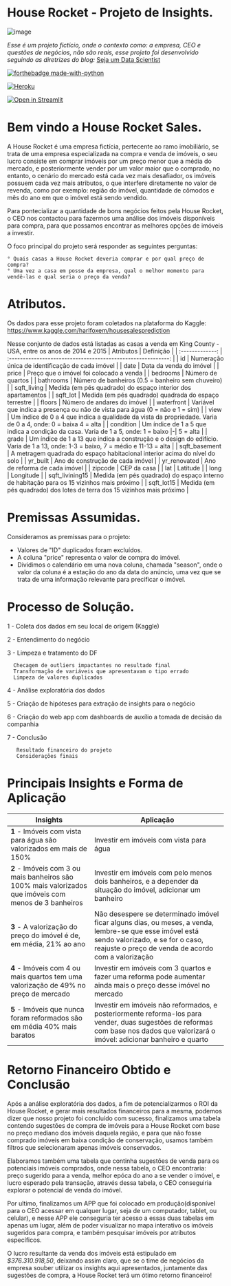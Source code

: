 # House Rocket - Projeto de Insights.
![image](https://user-images.githubusercontent.com/95088918/147466912-616dd1ee-43f5-42b2-b9cd-367199907bca.png)

*Esse é um projeto fictício, onde o contexto como: a empresa, CEO e questões de negócios, não são reais, esse projeto
foi desenvolvido seguindo as diretrizes do blog:* [Seja um Data Scientist](https://sejaumdatascientist.com/os-5-projetos-de-data-science-que-fara-o-recrutador-olhar-para-voce/) 

[![forthebadge made-with-python](http://ForTheBadge.com/images/badges/made-with-python.svg)](https://www.python.org/)

[<img alt="Heroku" src="https://img.shields.io/badge/heroku-%23430098.svg?style=for-the-badge&logo=heroku&logoColor=white"/>](https://analytics-house-gonzaga.herokuapp.com/)

[![Open in Streamlit](https://static.streamlit.io/badges/streamlit_badge_black_white.svg)](https://analytics-house-gonzaga.herokuapp.com/)
# Bem vindo a House Rocket Sales.
A House Rocket é uma empresa fictícia, pertecente ao ramo imobiliário, se trata de uma empresa especializada na compra e venda de 
imóveis, o seu lucro consiste em comprar imóveis por um preço menor que a média do mercado, e posteriormente vender por um valor maior
que o comprado, no entanto, o cenário do mercado está cada vez mais desafiador, os imóveis possuem cada vez mais atributos, o que interfere
diretamente no valor de revenda, como por exemplo: região do imóvel, quantidade de cômodos e mês do ano em que o imóvel está sendo vendido.

Para pontecializar a quantidade de bons negócios feitos pela House Rocket, o CEO nos contactou para fazermos uma análise dos imóveis disponíveis
para compra, para que possamos encontrar as melhores opções de imóveis a investir.
  
O foco principal do projeto será responder as seguintes perguntas:
    
    ° Quais casas a House Rocket deveria comprar e por qual preço de compra?
    ° Uma vez a casa em posse da empresa, qual o melhor momento para vendê-las e qual seria o preço da venda?
    
# Atributos.

Os dados para esse projeto foram coletados na plataforma do Kaggle: https://www.kaggle.com/harlfoxem/housesalesprediction

Nesse conjunto de dados está listadas as casas a venda em King County - USA, entre os anos de 2014 e 2015
|    Atributos    |                         Definição                            |
| :-------------: | :----------------------------------------------------------: |
|       id        |       Numeração única de identificação de cada imóvel        |
|      date       |                    Data da venda do imóvel                   |
|      price      |    Preço que o imóvel foi colocado a venda                   |
|    bedrooms     |                      Número de quartos                       |
|    bathrooms    | Número de banheiros (0.5 = banheiro sem chuveiro)            |
|   sqft_living   | Medida (em pés quadrado) do espaço interior dos apartamentos |
|    sqft_lot     |     Medida (em pés quadrado) quadrada do espaço terrestre     |
|     floors      |                 Número de andares do imóvel                  |
|   waterfront    | Variável que indica a presença ou não de vista para água (0 = não e 1 = sim) |
|      view       | Um índice de 0 a 4 que indica a qualidade da vista da propriedade. Varia de 0 a 4, onde: 0 = baixa  4 = alta |
|    condition    | Um índice de 1 a 5 que indica a condição da casa. Varia de 1 a 5, onde: 1 = baixo \|-\| 5 = alta |
|      grade      | Um índice de 1 a 13 que indica a construção e o design do edifício. Varia de 1 a 13, onde: 1-3 = baixo, 7 = médio e 11-13 = alta |
|  sqft_basement  | A metragem quadrada do espaço habitacional interior acima do nível do solo |
|    yr_built     |               Ano de construção de cada imóvel               |
|  yr_renovated   |                Ano de reforma de cada imóvel                 |
|     zipcode     |                         CEP da casa                          |
|       lat       |                           Latitude                           |
|      long       |                          Longitude                           |
| sqft_livining15 | Medida (em pés quadrado) do espaço interno de habitação para os 15 vizinhos mais próximo |
|   sqft_lot15    | Medida (em pés quadrado) dos lotes de terra dos 15 vizinhos mais próximo |

# Premissas Assumidas.

  Consideramos as premissas para o projeto:
  - Valores de "ID" duplicados foram excluídos.
  - A coluna "price" representa o valor de compra do imóvel.
  - Dividimos o calendário em uma nova coluna, chamada "season", onde o valor da coluna é a estação do ano da data do anúncio, uma vez que se trata de uma informação relevante para precificar o imóvel.

# Processo de Solução.

1 - Coleta dos dados em seu local de origem (Kaggle)

2 - Entendimento do negócio

3 - Limpeza e tratamento do DF
    
      Checagem de outliers impactantes no resultado final
      Transformação de variáveis que apresentavam o tipo errado
      Limpeza de valores duplicados

4 - Análise exploratória dos dados

5 - Criação de hipóteses para extração de insights para o negócio

6 - Criação do web app com dashboards de auxílio a tomada de decisão da companhia

7 - Conclusão

       Resultado financeiro do projeto
       Considerações finais
       
# Principais Insights e Forma de Aplicação

| Insights                                                     |  Aplicação                                                   |
| ------------------------------------------------------------ |  ------------------------------------------------------------ |
| **1** - Imóveis com vista para água são valorizados em mais de 150% | Investir em imóveis com vista para água                      |
| **2** - Imóveis com 3 ou mais banheiros são 100% mais valorizados que imóveis com menos de 3 banheiros | Investir em imóveis com pelo menos dois banheiros, e a depender da situação do imóvel, adicionar um banheiro       |
| **3** - A valorização do preço do imóvel é de, em média, 21% ao ano | Não desespere se determinado imóvel ficar alguns dias, ou meses, a venda, lembre-se que esse imóvel está sendo valorizado, e se for o caso, reajuste o preço de venda de acordo com a valorização                         |
| **4** - Imóveis com 4 ou mais quartos tem uma valorização de 49% no preço de mercado | Investir em imóveis com 3 quartos e fazer uma reforma pode aumentar ainda mais o preço desse imóvel no mercado  |
| **5** - Imóveis que nunca foram reformados são em média 40% mais baratos | Investir em imóveis não reformados, e posteriormente reforma-los para vender, duas sugestões de reformas com base nos dados que valorizará o imóvel: adicionar banheiro e quarto                         |


# Retorno Financeiro Obtido e Conclusão

Após a análise exploratória dos dados, a fim de potencializarmos o ROI da House Rocket, e gerar mais resultados financeiros para a mesma, podemos dizer que nosso projeto foi concluído com sucesso, finalizamos uma tabela contendo sugestões de compra de imóveis para a House Rocket com base no preço mediano dos imóveis daquela região, e para que não fosse comprado imóveis em baixa condição de conservação, usamos também filtros que selecionaram apenas imóveis conservados.

Elaboramos também uma tabela que continha sugestões de venda para os potenciais imóveis comprados, onde nessa tabela, o CEO encontraria: preço sugerido para a venda, melhor epóca do ano a se vender o imóvel, e lucro esperado pela transação, através dessa tabela, o CEO conseguiria explorar o potencial de venda do imóvel.

Por ultimo, finalizamos um APP que foi colocado em produção(disponível para o CEO acessar em qualquer lugar, seja de um computador, tablet, ou celular), e nesse APP ele conseguria ter acesso a essas duas tabelas em apenas um lugar, além de poder visualizar no mapa interativo os imóveis sugeridos para compra, e também pesquisar imóveis por atributos específicos.

O lucro resultante da venda dos imóveis está estipulado em *$376.310.918,50*, deixando assim claro, que se o time de negócios da empresa souber utilizar os insights aqui apresentados, juntamente das sugestões de compra, a House Rocket terá um ótimo retorno financeiro!



